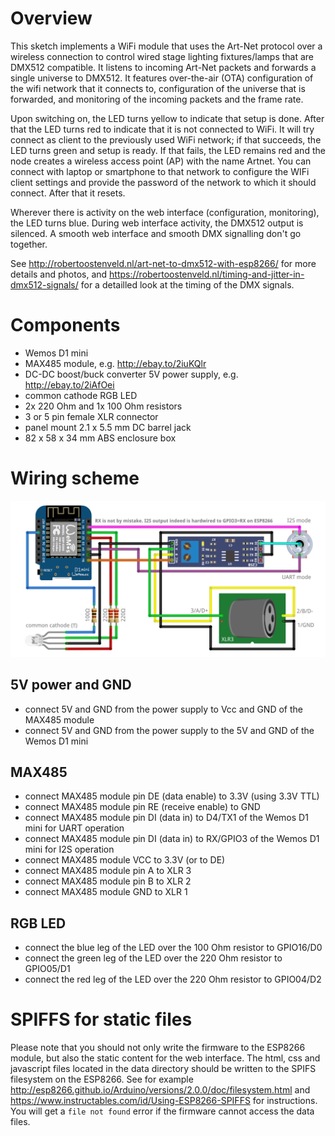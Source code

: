 # Overview

This sketch implements a WiFi module that uses the Art-Net protocol over a wireless connection to control wired stage lighting fixtures/lamps that are DMX512 compatible. It listens to incoming Art-Net packets and forwards a single universe to DMX512. It features over-the-air (OTA) configuration of the wifi network that it connects to, configuration of the universe that is forwarded, and monitoring of the incoming packets and the frame rate.

Upon switching on, the LED turns yellow to indicate that setup is done. After that the LED turns red to indicate that it is not connected to WiFi. It will try connect as client to the previously used WiFi network; if that succeeds, the LED turns green and setup is ready. If that fails, the LED remains red and the node creates a wireless access point (AP) with the name Artnet. You can connect with laptop or smartphone to that network to configure the WIFi client settings and provide the password of the network to which it should connect. After that it resets.

Wherever there is activity on the web interface (configuration, monitoring), the LED turns blue. During web interface activity, the DMX512 output is silenced. A smooth web interface and smooth DMX signalling don't go together.

See http://robertoostenveld.nl/art-net-to-dmx512-with-esp8266/ for more details and photos, and https://robertoostenveld.nl/timing-and-jitter-in-dmx512-signals/ for a detailled look at the timing of the DMX signals.

# Components

  - Wemos D1 mini
  - MAX485 module, e.g. http://ebay.to/2iuKQlr
  - DC-DC boost/buck converter 5V power supply, e.g. http://ebay.to/2iAfOei
  - common cathode RGB LED
  - 2x 220 Ohm and 1x 100 Ohm resistors
  - 3 or 5 pin female XLR connector
  - panel mount 2.1 x 5.5 mm DC barrel jack
  - 82 x 58 x 34 mm ABS enclosure box

# Wiring scheme

![](schematic.png)

## 5V power and GND
- connect 5V and GND from the power supply to Vcc and GND of the MAX485 module
- connect 5V and GND from the power supply to the 5V and GND of the Wemos D1 mini

## MAX485
- connect MAX485 module pin DE (data enable)    to 3.3V (using 3.3V TTL)
- connect MAX485 module pin RE (receive enable) to GND
- connect MAX485 module pin DI (data in)        to D4/TX1   of the Wemos D1 mini for UART operation
- connect MAX485 module pin DI (data in)        to RX/GPIO3 of the Wemos D1 mini for I2S operation
- connect MAX485 module VCC   to 3.3V (or to DE)
- connect MAX485 module pin A to XLR 3
- connect MAX485 module pin B to XLR 2
- connect MAX485 module GND   to XLR 1

## RGB LED
- connect the blue  leg of the LED over the 100 Ohm resistor to GPIO16/D0
- connect the green leg of the LED over the 220 Ohm resistor to GPIO05/D1
- connect the red   leg of the LED over the 220 Ohm resistor to GPIO04/D2

# SPIFFS for static files

Please note that you should not only write the firmware to the ESP8266 module, but also the static content for the web interface. The html, css and javascript files located in the data directory should be written to the SPIFS filesystem on the ESP8266. See for example http://esp8266.github.io/Arduino/versions/2.0.0/doc/filesystem.html and https://www.instructables.com/id/Using-ESP8266-SPIFFS for instructions. You will get a `file not found` error if the firmware cannot access the data files.
